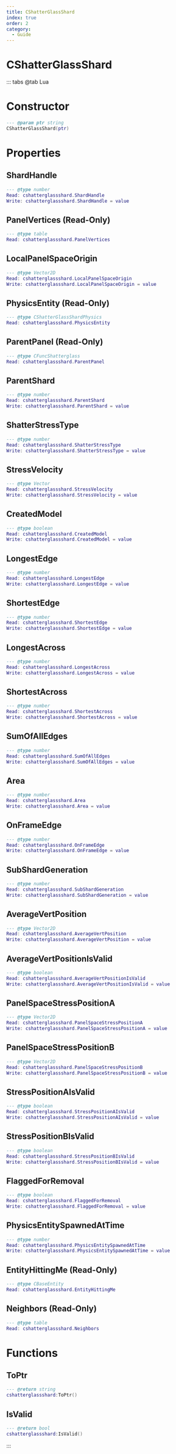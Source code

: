 ```yaml
---
title: CShatterGlassShard
index: true
order: 2
category:
  - Guide
---
```


# CShatterGlassShard

::: tabs
@tab Lua
# Constructor
```lua
--- @param ptr string
CShatterGlassShard(ptr)
```
# Properties
## ShardHandle 
```lua
--- @type number
Read: cshatterglassshard.ShardHandle
Write: cshatterglassshard.ShardHandle = value
```
## PanelVertices (Read-Only)
```lua
--- @type table
Read: cshatterglassshard.PanelVertices
```
## LocalPanelSpaceOrigin 
```lua
--- @type Vector2D
Read: cshatterglassshard.LocalPanelSpaceOrigin
Write: cshatterglassshard.LocalPanelSpaceOrigin = value
```
## PhysicsEntity (Read-Only)
```lua
--- @type CShatterGlassShardPhysics
Read: cshatterglassshard.PhysicsEntity
```
## ParentPanel (Read-Only)
```lua
--- @type CFuncShatterglass
Read: cshatterglassshard.ParentPanel
```
## ParentShard 
```lua
--- @type number
Read: cshatterglassshard.ParentShard
Write: cshatterglassshard.ParentShard = value
```
## ShatterStressType 
```lua
--- @type number
Read: cshatterglassshard.ShatterStressType
Write: cshatterglassshard.ShatterStressType = value
```
## StressVelocity 
```lua
--- @type Vector
Read: cshatterglassshard.StressVelocity
Write: cshatterglassshard.StressVelocity = value
```
## CreatedModel 
```lua
--- @type boolean
Read: cshatterglassshard.CreatedModel
Write: cshatterglassshard.CreatedModel = value
```
## LongestEdge 
```lua
--- @type number
Read: cshatterglassshard.LongestEdge
Write: cshatterglassshard.LongestEdge = value
```
## ShortestEdge 
```lua
--- @type number
Read: cshatterglassshard.ShortestEdge
Write: cshatterglassshard.ShortestEdge = value
```
## LongestAcross 
```lua
--- @type number
Read: cshatterglassshard.LongestAcross
Write: cshatterglassshard.LongestAcross = value
```
## ShortestAcross 
```lua
--- @type number
Read: cshatterglassshard.ShortestAcross
Write: cshatterglassshard.ShortestAcross = value
```
## SumOfAllEdges 
```lua
--- @type number
Read: cshatterglassshard.SumOfAllEdges
Write: cshatterglassshard.SumOfAllEdges = value
```
## Area 
```lua
--- @type number
Read: cshatterglassshard.Area
Write: cshatterglassshard.Area = value
```
## OnFrameEdge 
```lua
--- @type number
Read: cshatterglassshard.OnFrameEdge
Write: cshatterglassshard.OnFrameEdge = value
```
## SubShardGeneration 
```lua
--- @type number
Read: cshatterglassshard.SubShardGeneration
Write: cshatterglassshard.SubShardGeneration = value
```
## AverageVertPosition 
```lua
--- @type Vector2D
Read: cshatterglassshard.AverageVertPosition
Write: cshatterglassshard.AverageVertPosition = value
```
## AverageVertPositionIsValid 
```lua
--- @type boolean
Read: cshatterglassshard.AverageVertPositionIsValid
Write: cshatterglassshard.AverageVertPositionIsValid = value
```
## PanelSpaceStressPositionA 
```lua
--- @type Vector2D
Read: cshatterglassshard.PanelSpaceStressPositionA
Write: cshatterglassshard.PanelSpaceStressPositionA = value
```
## PanelSpaceStressPositionB 
```lua
--- @type Vector2D
Read: cshatterglassshard.PanelSpaceStressPositionB
Write: cshatterglassshard.PanelSpaceStressPositionB = value
```
## StressPositionAIsValid 
```lua
--- @type boolean
Read: cshatterglassshard.StressPositionAIsValid
Write: cshatterglassshard.StressPositionAIsValid = value
```
## StressPositionBIsValid 
```lua
--- @type boolean
Read: cshatterglassshard.StressPositionBIsValid
Write: cshatterglassshard.StressPositionBIsValid = value
```
## FlaggedForRemoval 
```lua
--- @type boolean
Read: cshatterglassshard.FlaggedForRemoval
Write: cshatterglassshard.FlaggedForRemoval = value
```
## PhysicsEntitySpawnedAtTime 
```lua
--- @type number
Read: cshatterglassshard.PhysicsEntitySpawnedAtTime
Write: cshatterglassshard.PhysicsEntitySpawnedAtTime = value
```
## EntityHittingMe (Read-Only)
```lua
--- @type CBaseEntity
Read: cshatterglassshard.EntityHittingMe
```
## Neighbors (Read-Only)
```lua
--- @type table
Read: cshatterglassshard.Neighbors
```
# Functions
## ToPtr
```lua
--- @return string
cshatterglassshard:ToPtr()
```
## IsValid
```lua
--- @return bool
cshatterglassshard:IsValid()
```

:::